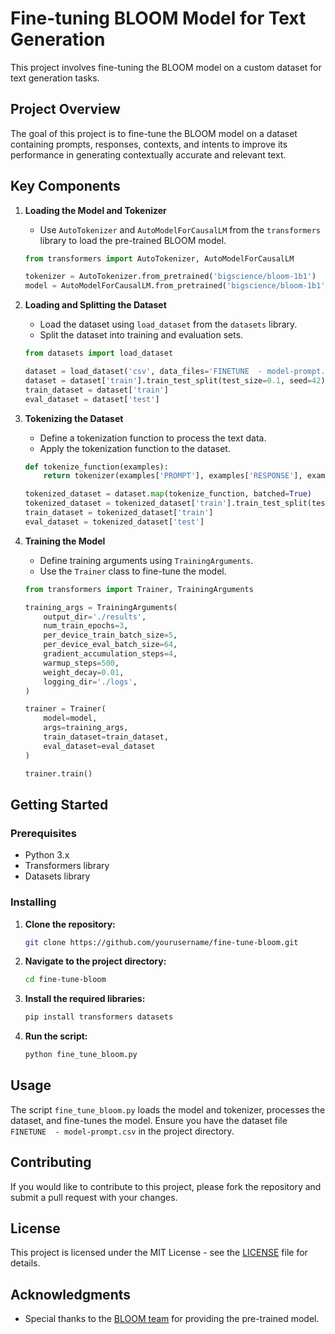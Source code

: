 # Fine-tuning BLOOM Model for Text Generation

This project involves fine-tuning the BLOOM model on a custom dataset for text generation tasks.

## Project Overview

The goal of this project is to fine-tune the BLOOM model on a dataset containing prompts, responses, contexts, and intents to improve its performance in generating contextually accurate and relevant text.

## Key Components

1. **Loading the Model and Tokenizer**
    - Use `AutoTokenizer` and `AutoModelForCausalLM` from the `transformers` library to load the pre-trained BLOOM model.

    ```python
    from transformers import AutoTokenizer, AutoModelForCausalLM

    tokenizer = AutoTokenizer.from_pretrained('bigscience/bloom-1b1')
    model = AutoModelForCausalLM.from_pretrained('bigscience/bloom-1b1')
    ```

2. **Loading and Splitting the Dataset**
    - Load the dataset using `load_dataset` from the `datasets` library.
    - Split the dataset into training and evaluation sets.

    ```python
    from datasets import load_dataset

    dataset = load_dataset('csv', data_files='FINETUNE  - model-prompt.csv')
    dataset = dataset['train'].train_test_split(test_size=0.1, seed=42)
    train_dataset = dataset['train']
    eval_dataset = dataset['test']
    ```

3. **Tokenizing the Dataset**
    - Define a tokenization function to process the text data.
    - Apply the tokenization function to the dataset.

    ```python
    def tokenize_function(examples):
        return tokenizer(examples['PROMPT'], examples['RESPONSE'], examples['CONTEXT'], examples['INTENT'], padding='max_length', truncation=True, max_length=512)

    tokenized_dataset = dataset.map(tokenize_function, batched=True)
    tokenized_dataset = tokenized_dataset['train'].train_test_split(test_size=0.1, seed=42)
    train_dataset = tokenized_dataset['train']
    eval_dataset = tokenized_dataset['test']
    ```

4. **Training the Model**
    - Define training arguments using `TrainingArguments`.
    - Use the `Trainer` class to fine-tune the model.

    ```python
    from transformers import Trainer, TrainingArguments

    training_args = TrainingArguments(
        output_dir='./results',
        num_train_epochs=3,
        per_device_train_batch_size=5,
        per_device_eval_batch_size=64,
        gradient_accumulation_steps=4, 
        warmup_steps=500,
        weight_decay=0.01,
        logging_dir='./logs',
    )

    trainer = Trainer(
        model=model,
        args=training_args,
        train_dataset=train_dataset,
        eval_dataset=eval_dataset
    )

    trainer.train()
    ```

## Getting Started

### Prerequisites

- Python 3.x
- Transformers library
- Datasets library

### Installing

1. **Clone the repository:**

    ```bash
    git clone https://github.com/yourusername/fine-tune-bloom.git
    ```

2. **Navigate to the project directory:**

    ```bash
    cd fine-tune-bloom
    ```

3. **Install the required libraries:**

    ```bash
    pip install transformers datasets
    ```

4. **Run the script:**

    ```bash
    python fine_tune_bloom.py
    ```

## Usage

The script `fine_tune_bloom.py` loads the model and tokenizer, processes the dataset, and fine-tunes the model. Ensure you have the dataset file `FINETUNE  - model-prompt.csv` in the project directory.

## Contributing

If you would like to contribute to this project, please fork the repository and submit a pull request with your changes.

## License

This project is licensed under the MIT License - see the [LICENSE](LICENSE) file for details.

## Acknowledgments

- Special thanks to the [BLOOM team](https://huggingface.co/bigscience/bloom) for providing the pre-trained model.

